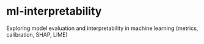 # ml-interpretability
Exploring model evaluation and interpretability in machine learning (metrics, calibration, SHAP, LIME)
